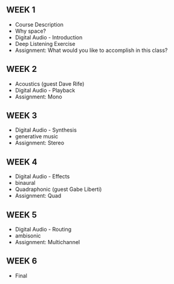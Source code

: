 ## WEEK 1

* Course Description
* Why space? 
* Digital Audio - Introduction
* Deep Listening Exercise
* Assignment: What would you like to accomplish in this class? 

## WEEK 2

* Acoustics (guest Dave Rife)
* Digital Audio - Playback
* Assignment: Mono

## WEEK 3

* Digital Audio - Synthesis
* generative music
* Assignment: Stereo

## WEEK 4

* Digital Audio - Effects
* binaural
* Quadraphonic (guest Gabe Liberti)
* Assignment: Quad

## WEEK 5

* Digital Audio - Routing
* ambisonic
* Assignment: Multichannel

## WEEK 6

* Final
